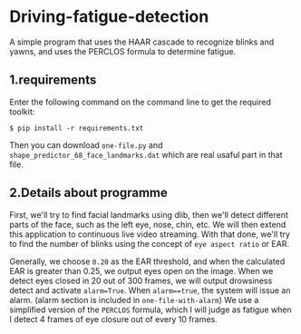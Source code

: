 # Driving-fatigue-detection
A simple program that uses the HAAR cascade to recognize blinks and yawns, and uses the PERCLOS formula to determine fatigue.
## 1.requirements
Enter the following command on the command line to get the required toolkit:
    
    $ pip install -r requirements.txt
 Then you can download `one-file.py` and `shape_predictor_68_face_landmarks.dat` which are real usaful part in that file.
 ## 2.Details about programme
 First, we'll try to find facial landmarks using dlib, then we'll detect different parts of the face, such as the left eye, nose, chin, etc. We will then extend this application to continuous live video streaming. With that done, we'll try to find the number of blinks using the concept of `eye aspect ratio` or EAR.
 
 Generally, we choose `0.20` as the EAR threshold, and when the calculated EAR is greater than 0.25, we output eyes open on the image.
When we detect eyes closed in 20 out of 300 frames, we will output drowsiness detect and activate `alarm=True`. When `alarm==true`, the system will issue an alarm. (alarm section is included in `one-file-with-alarm`)
We use a simplified version of the `PERCLOS` formula, which I will judge as fatigue when I detect 4 frames of eye closure out of every 10 frames.
 
